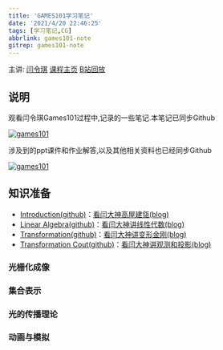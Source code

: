 ```yaml
---
title: 'GAMES101学习笔记'
date: '2021/4/20 22:46:25'
tags: [学习笔记,CG]
abbrlink: games101-note
gitrep: games101-note
---
```


主讲: [闫令琪](https://sites.cs.ucsb.edu/~lingqi/) [课程主页](https://games-cn.org/intro-graphics/) [B站回放](https://www.bilibili.com/video/BV1X7411F744)

## 说明

观看闫令琪Games101过程中,记录的一些笔记.本笔记已同步Github

[![games101](https://github-readme-stats.vercel.app/api/pin/?username=xiaoqide&repo=games101-note&show_owner)](https://github.com/xiaoqide/games101-note)

涉及到的ppt课件和作业解答,以及其他相关资料也已经同步Github

[![games101](https://github-readme-stats.vercel.app/api/pin/?username=xiaoqide&repo=opengl-note-code&show_owner)](https://github.com/xiaoqide/opengl-note-code)

<!--more-->

## 知识准备

- [Introduction(github)](games101-01.md)：[看闫大神高屋建瓴(blog)](https://blog.ours1984.top/posts/games101-01)
- [Linear Algebra(github)](games101-02.md)：[看闫大神讲线性代数(blog)](https://blog.ours1984.top/posts/games101-02)
- [Transformation(github)](games101-03.md)：[看闫大神讲变形金刚(blog)](https://blog.ours1984.top/posts/games101-03)
- [Transformation Cout(github)](games101-04.md)：[看闫大神讲观测和投影(blog)](https://blog.ours1984.top/posts/games101-04)

### 光栅化成像

### 集合表示

### 光的传播理论

### 动画与模拟
